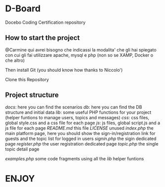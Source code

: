 # D-Board
Docebo Coding Certification repository

## How to start the project
@Carmine qui avrei bisogno che indicassi la modalita' che gli hai spiegato con cui gli fai utilizzare apache, mysql e php (non so se XAMP, Docker o che altro)

Then install Git (you should know how thanks to Niccolo')

Clone this Repository


## Project structure
*docs*: here you can find the scenarios 
*db*: here you can find the DB structure and initial data
*lib*: some useful PHP functions for your project (helper funtions to manage users, topics and messages)
*css*: css files, global style.css and a css file for each page
*js*: js files, global script.js and a js file for each page
*README.md* this file
*LICENSE* unused
*index.php* the main platform page, here you should show the sign-in/registration link for guests and the topic list for logged in users
*signin.php* the sigin dedicated page
*register.php* the user registration dedicated page
*topic.php* the single topic detail page

*examples.php* some code fragments using all the *lib* helper funtions

# ENJOY
